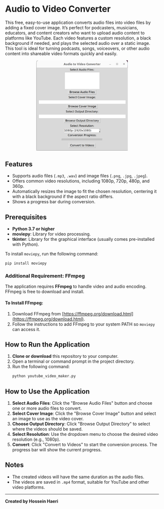 
# Audio to Video Converter

This free, easy-to-use application converts audio files into video files by adding a fixed cover image. It’s perfect for podcasters, musicians, educators, and content creators who want to upload audio content to platforms like YouTube. Each video features a custom resolution, a black background if needed, and plays the selected audio over a static image. This tool is ideal for turning podcasts, songs, voiceovers, or other audio content into shareable video formats quickly and easily.

<p align="center">
  <img src="UI_img.png" alt="Cover Image" width="300"/>
</p>

## Features
- Supports audio files (`.mp3`, `.wav`) and image files (`.png`, `.jpg`, `.jpeg`).
- Offers common video resolutions, including 1080p, 720p, 480p, and 360p.
- Automatically resizes the image to fit the chosen resolution, centering it with a black background if the aspect ratio differs.
- Shows a progress bar during conversion.

## Prerequisites
- **Python 3.7 or higher**
- **moviepy**: Library for video processing.
- **tkinter**: Library for the graphical interface (usually comes pre-installed with Python).

To install `moviepy`, run the following command:
```bash
pip install moviepy
```

### Additional Requirement: FFmpeg
The application requires **FFmpeg** to handle video and audio encoding. FFmpeg is free to download and install.

#### To Install FFmpeg:
1. Download FFmpeg from [https://ffmpeg.org/download.html](https://ffmpeg.org/download.html).
2. Follow the instructions to add FFmpeg to your system PATH so `moviepy` can access it.

## How to Run the Application

1. **Clone or download** this repository to your computer.
2. Open a terminal or command prompt in the project directory.
3. Run the following command:
   ```bash
   python youtube_video_maker.py
   ```

## How to Use the Application

1. **Select Audio Files**: Click the "Browse Audio Files" button and choose one or more audio files to convert.
2. **Select Cover Image**: Click the "Browse Cover Image" button and select an image to use as the video cover.
3. **Choose Output Directory**: Click "Browse Output Directory" to select where the videos should be saved.
4. **Select Resolution**: Use the dropdown menu to choose the desired video resolution (e.g., 1080p).
5. **Convert**: Click "Convert to Videos" to start the conversion process. The progress bar will show the current progress.

## Notes
- The created videos will have the same duration as the audio files.
- The videos are saved in `.mp4` format, suitable for YouTube and other video platforms.

---
**Created by Hossein Haeri**
